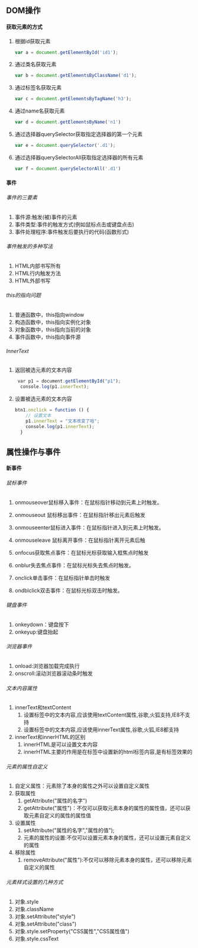 ## DOM操作

#### 获取元素的方式

1. 根据id获取元素

   ```javascript
   var a = document.getElementById('id1');
   ```
2. 通过类名获取元素

   ```javascript
   var b = document.getElementsByClassName('d1');
   ```
3. 通过标签名获取元素

   ```js
   var c = document.getElementsByTagName('h3');
   ```
4. 通过name名获取元素

   ```javascript
   var d = document.getElementsByName('n1')
   ```
5. 通过选择器querySelector获取指定选择器的第一个元素

   ```javascript
   var e = document.querySelector('.d1');
   ```
6. 通过选择器querySelectorAll获取指定选择器的所有元素

   ```javascript
   var f = document.querySelectorAll('.d1')
   ```

#### 事件

###### 事件的三要素

1. 事件源:触发(被)事件的元素
2. 事件类型:事件的触发方式(例如鼠标点击或键盘点击)
3. 事件处理程序:事件触发后要执行的代码(函数形式)

###### 事件触发的多种写法

1. HTML内部书写所有
2. HTML行内触发方法
3. HTML外部书写

###### this的指向问题

1. 普通函数中，this指向window
2. 构造函数中，this指向实例化对象
3. 对象函数中，this指向当前的对象
4. 事件函数中，this指向事件源

###### InnerText

1. 返回被选元素的文本内容

   ```javascript
    var p1 = document.getElementById("p1");
     console.log(p1.innerText);
   ```

2. 设置被选元素的文本内容

   ```javascript
   btn1.onclick = function () {
       // 设置文本
       p1.innerText = "文本改变了哈";
       console.log(p1.innerText);
     }
   ```

## 属性操作与事件

#### 新事件

###### 鼠标事件

1. onmouseover鼠标移入事件：在鼠标指针移动到元素上时触发。
2. onmouseout 鼠标移出事件：在鼠标指针移出元素后触发

1. onmouseenter鼠标进入事件：在鼠标指针进入到元素上时触发。
2. onmouseleave 鼠标离开事件：在鼠标指针离开元素后触

1. onfocus获取焦点事件：在鼠标光标获取输入框焦点时触发
2. onblur失去焦点事件：在鼠标光标失去焦点时触发。

1. onclick单击事件：在鼠标指针单击时触发
2. ondblclick双击事件：在鼠标光标双击时触发。

###### 键盘事件

1. onkeydown：键盘按下
2. onkeyup:键盘抬起 

###### 浏览器事件

1. onload:浏览器加载完成执行
2. onscroll:滚动浏览器滚动条时触发

###### 文本内容属性

1. innerText和textContent
   1. 设置标签中的文本内容,应该使用textContent属性,谷歌,火狐支持,IE8不支持
   2. 设置标签中的文本内容,应该使用innerText属性,谷歌,火狐,IE8都支持
2. innerText和innerHTML的区别
   1. innerHTML是可以设置文本内容
   2. innerHTML主要的作用是在标签中设置新的html标签内容,是有标签效果的

###### 元素的属性自定义

1. 自定义属性：元素除了本身的属性之外可以设置自定义属性
2. 获取属性
   1. getAttribute("属性的名字")
   2. getAttribute("属性")：不仅可以获取元素本身的属性的属性值，还可以获取元素自定义的属性的属性值
3. 设置属性
   1. setAttribute("属性的名字","属性的值");
   2. 元素的属性的设置:不仅可以设置元素本身的属性，还可以设置元素自定义的属性
4. 移除属性
   1.  removeAttribute("属性"):不仅可以移除元素本身的属性，还可以移除元素自定义的属性

###### 元素样式设置的几种方式

1. 对象.style
2. 对象.className
3. 对象.setAttribute("style")
4. 对象.setAttribute("class")
5. 对象.style.setProperty("CSS属性","CSS属性值")
6. 对象.style.cssText